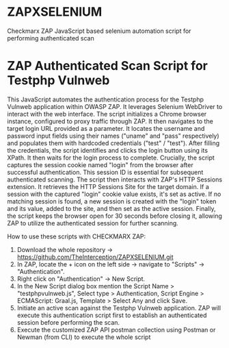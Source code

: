 # ZAPXSELENIUM
Checkmarx ZAP JavaScript based selenium automation script for performing authenticated scan

# ZAP Authenticated Scan Script for Testphp Vulnweb

This JavaScript automates the authentication process for the Testphp Vulnweb application within OWASP ZAP. It leverages Selenium WebDriver to interact with the web interface. The script initializes a Chrome browser instance, configured to proxy traffic through ZAP. It then navigates to the target login URL provided as a parameter. It locates the username and password input fields using their names ("uname" and "pass" respectively) and populates them with hardcoded credentials ("test" / "test"). After filling the credentials, the script identifies and clicks the login button using its XPath. It then waits for the login process to complete. Crucially, the script captures the session cookie named "login" from the browser after successful authentication. This session ID is essential for subsequent authenticated scanning. The script then interacts with ZAP's HTTP Sessions extension. It retrieves the HTTP Sessions Site for the target domain. If a session with the captured "login" cookie value exists, it's set as active. If no matching session is found, a new session is created with the "login" token and its value, added to the site, and then set as the active session. Finally, the script keeps the browser open for 30 seconds before closing it, allowing ZAP to utilize the authenticated session for further scanning.

How to use these scripts with CHECKMARX ZAP:

1.  Download the whole repository -> https://github.com/TheInterception/ZAPXSELENIUM.git 
2.  In ZAP, locate the + icon on the left side -> navigate to "Scripts" -> "Authentication".
3.  Right click on "Authentication" -> New Script.
4.  In the New Script dialog box mention the Script Name > "testphpvulnweb.js", Select type > Authentication, Script Engine > ECMAScript: Graal.js, Template > Select Any and click Save.
5.  Initiate an active scan against the Testphp Vulnweb application. ZAP will execute this authentication script first to establish an authenticated session before performing the scan.
6.  Execute the customized ZAP API postman collection using Postman or Newman (from CLI) to execute the whole script
